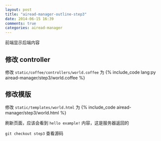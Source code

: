 ```yaml
---
layout: post
title: "airead-manager-outline-step3"
date: 2014-06-15 16:39
comments: true
categories: airead-manager
---
```


前端显示后端内容
<!-- more -->

## 修改 controller
修改 `static/coffee/controllers/world.coffee` 为
{% include_code lang:py airead-manager/step3/world.coffee %}

## 修改模版
修改 `static/templates/world.html` 为
{% include_code airead-manager/step3/world.html %}

刷新页面，应该会看到 `hello example!` 内容，这是服务器返回的

`git checkout step3` 查看源码